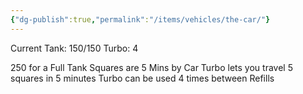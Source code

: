 ```yaml
---
{"dg-publish":true,"permalink":"/items/vehicles/the-car/"}
---
```


Current Tank: 150/150
Turbo: 4

250 for a Full Tank
Squares are 5 Mins by Car
Turbo lets you travel 5 squares in 5 minutes
Turbo can be used 4 times between Refills